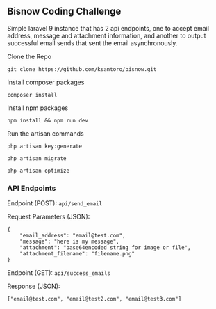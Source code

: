 ## Bisnow Coding Challenge

Simple laravel 9 instance that has 2 api endpoints, one to accept email address, message and attachment information, and another to output successful email sends that sent the email asynchronously. 

Clone the Repo

`git clone https://github.com/ksantoro/bisnow.git`

Install composer packages

`composer install`

Install npm packages

`npm install && npm run dev`

Run the artisan commands

`php artisan key:generate`

`php artisan migrate`

`php artisan optimize`

### API Endpoints

Endpoint (POST): `api/send_email`

Request Parameters (JSON): 

```
{
    "email_address": "email@test.com",
    "message": "here is my message",
    "attachment": "base64encoded string for image or file",
    "attachment_filename": "filename.png"
}
```

Endpoint (GET): `api/success_emails`

Response (JSON):

```
["email@test.com", "email@test2.com", "email@test3.com"]
```
